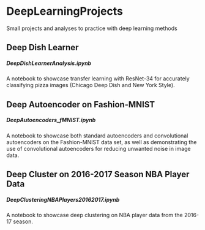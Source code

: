 # DeepLearningProjects
Small projects and analyses to practice with deep learning methods

## Deep Dish Learner 
##### DeepDishLearnerAnalysis.ipynb
A notebook to showcase transfer learning with ResNet-34 for accurately classifying pizza images (Chicago Deep Dish and New York Style).

## Deep Autoencoder on Fashion-MNIST 
##### DeepAutoencoders_fMNIST.ipynb
A notebook to showcase both standard autoencoders and convolutional autoencoders on the Fashion-MNIST data set, as well as demonstrating the use of convolutional autoencoders for reducing unwanted noise in image data.

## Deep Cluster on 2016-2017 Season NBA Player Data 
##### DeepClusteringNBAPlayers20162017.ipynb
A notebook to showcase deep clustering on NBA player data from the 2016-17 season.
